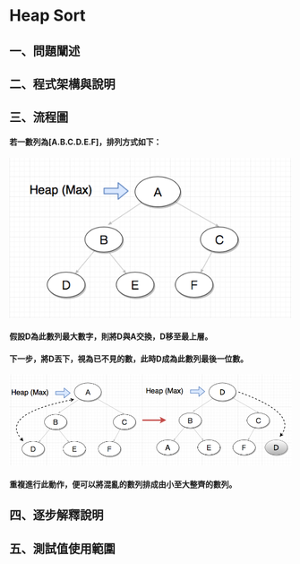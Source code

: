 # Heap Sort
## 一、問題闡述
## 二、程式架構與說明
## 三、流程圖
#### 若一數列為[A.B.C.D.E.F]，排列方式如下：
![](/image/螢幕截圖%202019-11-03%2012.53.36.png)
#### 假設D為此數列最大數字，則將D與A交換，D移至最上層。
#### 下一步，將D丟下，視為已不見的數，此時D成為此數列最後一位數。
![](/image/螢幕截圖%202019-11-03%2013.10.53.png)
#### 重複進行此動作，便可以將混亂的數列排成由小至大整齊的數列。
## 四、逐步解釋說明
## 五、測試值使用範圍
